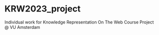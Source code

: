 # KRW2023_project
 Individual work for Knowledge Representation On The Web Course Project @ VU Amsterdam
